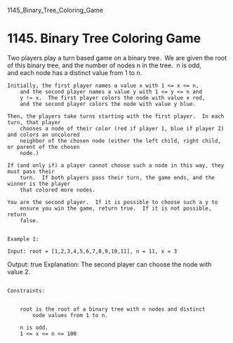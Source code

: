 1145_Binary_Tree_Coloring_Game
# 1145. Binary Tree Coloring Game

Two players play a turn based game on a binary tree.  We are given the
        root of this binary tree, and the number of nodes n in the
        tree.  n is odd, and each node has a distinct value from
        1 to n.

    Initially, the first player names a value x with 1 <= x <= n,
        and the second player names a value y with 1 <= y <= n and
        y != x.  The first player colors the node with value x red,
        and the second player colors the node with value y blue.

    Then, the players take turns starting with the first player.  In each turn, that player
        chooses a node of their color (red if player 1, blue if player 2) and colors an uncolored
        neighbor of the chosen node (either the left child, right child, or parent of the chosen
        node.)

    If (and only if) a player cannot choose such a node in this way, they must pass their
        turn.  If both players pass their turn, the game ends, and the winner is the player
        that colored more nodes.

    You are the second player.  If it is possible to choose such a y to
        ensure you win the game, return true.  If it is not possible, return
        false.

     
    Example 1:
    
    Input: root = [1,2,3,4,5,6,7,8,9,10,11], n = 11, x = 3
Output: true
Explanation: The second player can choose the node with value 2.

     
    Constraints:

    
        root is the root of a binary tree with n nodes and distinct
            node values from 1 to n.
        
        n is odd.
        1 <= x <= n <= 100